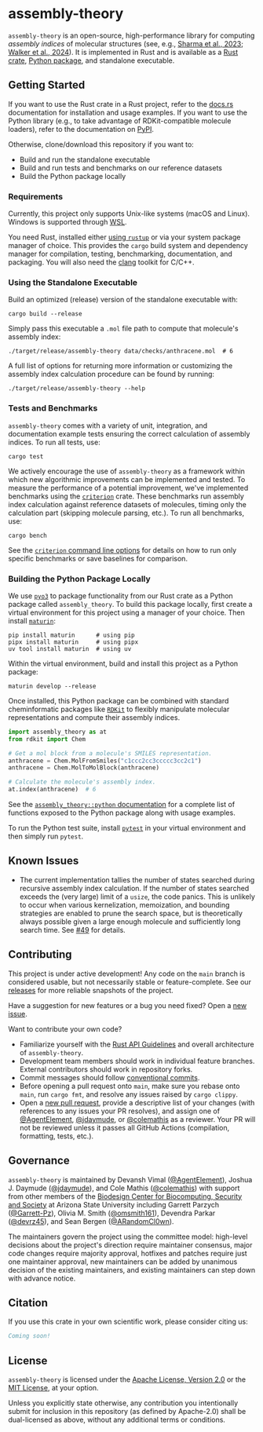 # assembly-theory

`assembly-theory` is an open-source, high-performance library for computing *assembly indices* of molecular structures (see, e.g., [Sharma et al., 2023](https://doi.org/10.1038/s41586-023-06600-9); [Walker et al., 2024](https://doi.org/10.1098/rsif.2024.0367)).
It is implemented in Rust and is available as a [Rust crate](https://crates.io/crates/assembly-theory), [Python package](https://pypi.org/project/assembly-theory/), and standalone executable. 


## Getting Started

If you want to use the Rust crate in a Rust project, refer to the [docs.rs](https://docs.rs/assembly-theory) documentation for installation and usage examples.
If you want to use the Python library (e.g., to take advantage of RDKit-compatible molecule loaders), refer to the documentation on [PyPI](https://pypi.org/project/assembly-theory/).

Otherwise, clone/download this repository if you want to:

- Build and run the standalone executable
- Build and run tests and benchmarks on our reference datasets
- Build the Python package locally


### Requirements

Currently, this project only supports Unix-like systems (macOS and Linux).
Windows is supported through [WSL](https://learn.microsoft.com/en-us/windows/wsl/install).

You need Rust, installed either [using `rustup`](https://www.rust-lang.org/tools/install) or via your system package manager of choice.
This provides the `cargo` build system and dependency manager for compilation, testing, benchmarking, documentation, and packaging.
You will also need the [clang](https://clang.llvm.org) toolkit for C/C++.


### Using the Standalone Executable

Build an optimized (release) version of the standalone executable with:

```shell
cargo build --release
```

Simply pass this executable a `.mol` file path to compute that molecule's assembly index:

```shell
./target/release/assembly-theory data/checks/anthracene.mol  # 6
```

A full list of options for returning more information or customizing the assembly index calculation procedure can be found by running:

```shell
./target/release/assembly-theory --help
```


### Tests and Benchmarks

`assembly-theory` comes with a variety of unit, integration, and documentation example tests ensuring the correct calculation of assembly indices.
To run all tests, use:

```shell
cargo test
```

We actively encourage the use of `assembly-theory` as a framework within which new algorithmic improvements can be implemented and tested.
To measure the performance of a potential improvement, we've implemented benchmarks using the [`criterion`](https://crates.io/crates/criterion) crate.
These benchmarks run assembly index calculation against reference datasets of molecules, timing only the calculation part (skipping molecule parsing, etc.).
To run all benchmarks, use:

```shell
cargo bench
```

See the [`criterion` command line options](https://bheisler.github.io/criterion.rs/book/user_guide/command_line_options.html) for details on how to run only specific benchmarks or save baselines for comparison.


### Building the Python Package Locally

We use [`pyo3`](https://crates.io/crates/pyo3) to package functionality from our Rust crate as a Python package called `assembly_theory`.
To build this package locally, first create a virtual environment for this project using a manager of your choice.
Then install [`maturin`](https://pypi.org/project/maturin/):

```shell
pip install maturin      # using pip
pipx install maturin     # using pipx
uv tool install maturin  # using uv
```

Within the virtual environment, build and install this project as a Python package:

```shell
maturin develop --release
```

Once installed, this Python package can be combined with standard cheminformatic packages like [`RDKit`](https://www.rdkit.org/docs/index.html#) to flexibly manipulate molecular representations and compute their assembly indices.

```python
import assembly_theory as at
from rdkit import Chem

# Get a mol block from a molecule's SMILES representation.
anthracene = Chem.MolFromSmiles("c1ccc2cc3ccccc3cc2c1")
anthracene = Chem.MolToMolBlock(anthracene)

# Calculate the molecule's assembly index.
at.index(anthracene)  # 6
```

See the [`assembly_theory::python` documentation](https://docs.rs/assembly-theory/latest/assembly_theory/python) for a complete list of functions exposed to the Python package along with usage examples.

To run the Python test suite, install [`pytest`](https://pypi.org/project/pytest/) in your virtual environment and then simply run `pytest`.


## Known Issues

- The current implementation tallies the number of states searched during recursive assembly index calculation.
If the number of states searched exceeds the (very large) limit of a `usize`, the code panics.
This is unlikely to occur when various kernelization, memoization, and bounding strategies are enabled to prune the search space, but is theoretically always possible given a large enough molecule and sufficiently long search time.
See [#49](https://github.com/DaymudeLab/assembly-theory/issues/49) for details.


## Contributing

This project is under active development!
Any code on the `main` branch is considered usable, but not necessarily stable or feature-complete.
See our [releases](https://github.com/DaymudeLab/assembly-theory/releases) for more reliable snapshots of the project.

Have a suggestion for new features or a bug you need fixed?
Open a [new issue](https://github.com/DaymudeLab/assembly-theory/issues/new).

Want to contribute your own code?

- Familiarize yourself with the [Rust API Guidelines](https://github.com/DaymudeLab/assembly-theory/compare) and overall architecture of `assembly-theory`.
- Development team members should work in individual feature branches.
External contributors should work in repository forks.
- Commit messages should follow [conventional commits](https://www.conventionalcommits.org).
- Before opening a pull request onto `main`, make sure you rebase onto `main`, run `cargo fmt`, and resolve any issues raised by `cargo clippy`.
- Open a [new pull request](https://github.com/DaymudeLab/assembly-theory/compare), provide a descriptive list of your changes (with references to any issues your PR resolves), and assign one of [@AgentElement](https://github.com/AgentElement), [@jdaymude](https://github.com/jdaymude), or [@colemathis](https://github.com/colemathis) as a reviewer. 
Your PR will not be reviewed unless it passes all GitHub Actions (compilation, formatting, tests, etc.).


## Governance

`assembly-theory` is maintained by Devansh Vimal ([@AgentElement](https://github.com/AgentElement)), Joshua J. Daymude ([@jdaymude](https://github.com/jdaymude)), and Cole Mathis ([@colemathis](https://github.com/colemathis)) with support from other members of the [Biodesign Center for Biocomputing, Security and Society](https://biodesign.asu.edu/biocomputing-security-and-society/) at Arizona State University including Garrett Parzych ([@Garrett-Pz](https://github.com/Garrett-Pz)), Olivia M. Smith ([@omsmith161](https://github.com/omsmith161)), Devendra Parkar ([@devrz45](https://github.com/devrz45)), and Sean Bergen ([@ARandomCl0wn](https://github.com/ARandomCl0wn)).

The maintainers govern the project using the committee model: high-level decisions about the project's direction require maintainer consensus, major code changes require majority approval, hotfixes and patches require just one maintainer approval, new maintainers can be added by unanimous decision of the existing maintainers, and existing maintainers can step down with advance notice.


## Citation

If you use this crate in your own scientific work, please consider citing us:

```bibtex
Coming soon!
```


## License

`assembly-theory` is licensed under the [Apache License, Version 2.0](https://choosealicense.com/licenses/apache-2.0/) or the [MIT License](https://choosealicense.com/licenses/mit/), at your option.

Unless you explicitly state otherwise, any contribution you intentionally submit for inclusion in this repository (as defined by Apache-2.0) shall be dual-licensed as above, without any additional terms or conditions.
